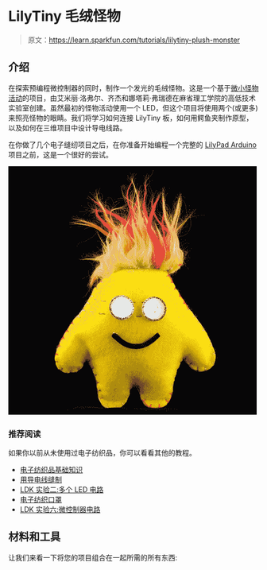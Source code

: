 # LilyTiny 毛绒怪物

> 原文：<https://learn.sparkfun.com/tutorials/lilytiny-plush-monster>

## 介绍

在探索预编程微控制器的同时，制作一个发光的毛绒怪物。这是一个基于[微小怪物活动](http://highlowtech.org/?p=2760)的项目，由艾米丽·洛弗尔、齐杰和娜塔莉·弗瑞德在麻省理工学院的高低技术实验室创建。虽然最初的怪物活动使用一个 LED，但这个项目将使用两个(或更多)来照亮怪物的眼睛。我们将学习如何连接 LilyTiny 板，如何用鳄鱼夹制作原型，以及如何在三维项目中设计导电线路。

在你做了几个电子缝纫项目之后，在你准备开始编程一个完整的 [LilyPad Arduino](https://www.sparkfun.com/products/9266) 项目之前，这是一个很好的尝试。

[![alt text](img/3a15a8cc440b86fc991905a9f9bfae9d.png)](https://cdn.sparkfun.com/assets/learn_tutorials/3/4/0/Lily-Tiny-Monster-Tutorial-06.jpg)

### 推荐阅读

如果你以前从未使用过电子纺织品，你可以看看其他的教程。

*   [电子纺织品基础知识](https://learn.sparkfun.com/tutorials/e-textile-basics)
*   [用导电线缝制](https://learn.sparkfun.com/tutorials/sewing-with-conductive-thread)
*   [LDK 实验二:多个 LED 电路](https://learn.sparkfun.com/tutorials/ldk-experiment-2-multiple-led-circuits)
*   [电子纺织口罩](https://learn.sparkfun.com/tutorials/e-textile-mask)
*   [LDK 实验六:微控制器电路](https://learn.sparkfun.com/tutorials/ldk-experiment-6-microcontroller-circuits)

## 材料和工具

让我们来看一下将您的项目组合在一起所需的所有东西: